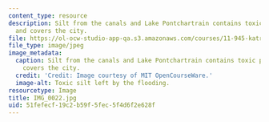 ```yaml
---
content_type: resource
description: Silt from the canals and Lake Pontchartrain contains toxic pollutants
  and covers the city.
file: https://ol-ocw-studio-app-qa.s3.amazonaws.com/courses/11-945-katrina-practicum-spring-2006/51fefecf19c2b59f5fec5f4d6f2e628f_IMG_0022.jpg
file_type: image/jpeg
image_metadata:
  caption: Silt from the canals and Lake Pontchartrain contains toxic pollutants and
    covers the city.
  credit: 'Credit: Image courtesy of MIT OpenCourseWare.'
  image-alt: Toxic silt left by the flooding.
resourcetype: Image
title: IMG_0022.jpg
uid: 51fefecf-19c2-b59f-5fec-5f4d6f2e628f
---
```

